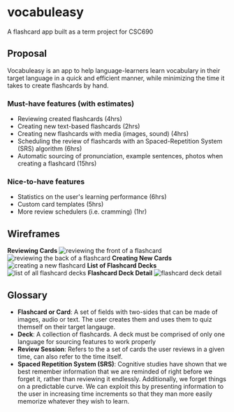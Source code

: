# vocabuleasy

A flashcard app built as a term project for CSC690

## Proposal

Vocabuleasy is an app to help language-learners learn vocabulary in their target language in a quick and efficient manner, while minimizing the time it takes to create flashcards by hand.

### Must-have features (with estimates)

- Reviewing created flashcards (4hrs)
- Creating new text-based flashcards (2hrs)
- Creating new flashcards with media (images, sound) (4hrs)
- Scheduling the review of flashcards with an Spaced-Repetition System (SRS) algorithm (6hrs)
- Automatic sourcing of pronunciation, example sentences, photos when creating a flashcard (15hrs)

### Nice-to-have features

- Statistics on the user's learning performance (6hrs)
- Custom card templates (5hrs)
- More review schedulers (i.e. cramming) (1hr)

## Wireframes

**Reviewing Cards**
![reviewing the front of a flashcard](milestone1-wireframes/review-front.jpeg)
![reviewing the back of a flashcard](milestone1-wireframes/review-back.jpeg)
**Creating New Cards**
![creating a new flashcard](milestone1-wireframes/create-card.jpeg)
**List of Flashcard Decks**
![list of all flashcard decks](milestone1-wireframes/deck-list.jpeg)
**Flashcard Deck Detail**
![flashcard deck detail](milestone1-wireframes/deck-detail.jpeg)

## Glossary

- **Flashcard or Card**: A set of fields with two-sides that can be made of images, audio or text. The user creates them and uses them to quiz themself on their target langauge.
- **Deck**: A collection of flashcards. A deck must be comprised of only one language for sourcing features to work properly
- **Review Session**: Refers to the a set of cards the user reviews in a given time, can also refer to the time itself.
- **Spaced Repetition System (SRS)**: Cognitive studies have shown that we best remember information that we are reminded of right before we forget it, rather than reviewing it endlessly. Additionally, we forget things on a predictable curve. We can exploit this by presenting information to the user in increasing time increments so that they man more easily memorize whatever they wish to learn.
